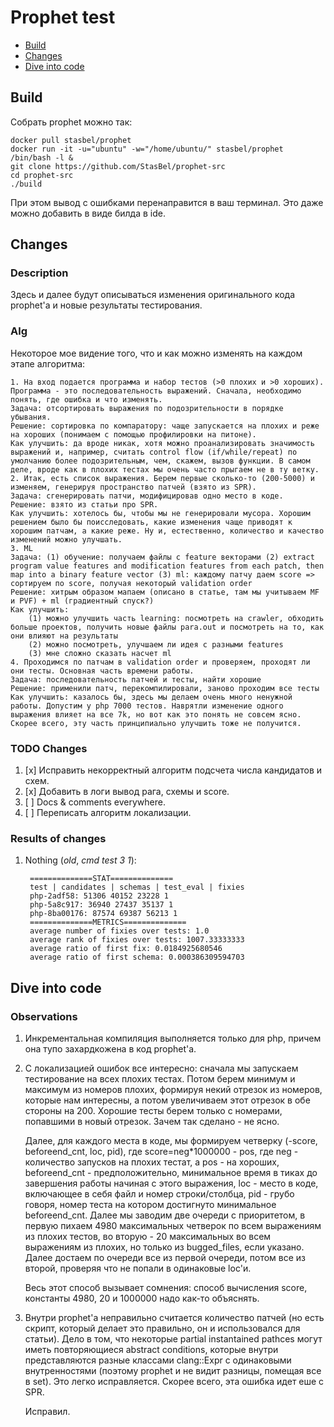 # Prophet test

- [Build](#build)
- [Changes](#changes)
- [Dive into code](#dive-into-code)

## Build

Собрать prophet можно так:

    docker pull stasbel/prophet
    docker run -it -u="ubuntu" -w="/home/ubuntu/" stasbel/prophet /bin/bash -l &
    git clone https://github.com/StasBel/prophet-src
    cd prophet-src
    ./build
    
При этом вывод с ошибками перенаправится в ваш терминал. Это даже можно добавить в виде билда в ide.
    
## Changes

### Description

Здесь и далее будут описываться изменения оригинального кода prophet'a и новые результаты тестирования.

### Alg

Некоторое мое видение того, что и как можно изменять на каждом этапе алгоритма:

	1. На вход подается программа и набор тестов (>0 плохих и >0 хороших). Программа - это последовательность выражений. Сначала, необходимо понять, где ошибка и что изменять.
	Задача: отсортировать выражения по подозрительности в порядке убывания.
	Решение: сортировка по компаратору: чаще запускается на плохих и реже на хороших (понимаем с помощью профилировки на питоне).
	Как улучшить: да вроде никак, хотя можно проанализировать значимость выражений и, например, считать control flow (if/while/repeat) по умолчанию более подозрительным, чем, скажем, вызов функции. В самом деле, вроде как в плохих тестах мы очень часто прыгаем не в ту ветку.
	2. Итак, есть список выражения. Берем первые сколько-то (200-5000) и изменяем, генерируя пространство патчей (взято из SPR).
	Задача: сгенерировать патчи, модифицировав одно место в коде.
	Решение: взято из статьи про SPR.
	Как улучшить: хотелось бы, чтобы мы не генерировали мусора. Хорошим решением было бы поисследовать, какие изменения чаще приводят к хорошим патчам, а какие реже. Ну и, естественно, количество и качество изменений можно улучшать.
	3. ML
	Задача: (1) обучение: получаем файлы с feature векторами (2) extract program value features and modification features from each patch, then map into a binary feature vector (3) ml: каждому патчу даем score => сортируем по score, получая некоторый validation order
	Решение: хитрым образом мапаем (описано в статье, там мы учитываем MF и PVF) + ml (градиентный спуск?)
	Как улучшить:
		(1) можно улучшить часть learning: посмотреть на crawler, обходить больше проектов, получить новые файлы para.out и посмотреть на то, как они влияют на результаты
		(2) можно посмотреть, улучшаем ли идея с разными features
		(3) мне сложно сказать насчет ml
	4. Проходимся по патчам в validation order и проверяем, проходят ли они тесты. Основная часть времени работы.
	Задача: последовательность патчей и тесты, найти хорошие
	Решение: применили патч, перекомпилировали, заново проходим все тесты
	Как улучшить: казалось бы, здесь мы делаем очень много ненужной работы. Допустим у php 7000 тестов. Наврятли изменение одного выражения влияет на все 7k, но вот как это понять не совсем ясно. Скорее всего, эту часть принципиально улучшить тоже не получится.

### TODO Changes

1. [x] Исправить некорректный алгоритм подсчета числа кандидатов и схем.
2. [x] Добавить в логи вывод рага, схемы и score.
3. [ ] Docs & comments everywhere.
4. [ ] Переписать алгоритм локализации.

### Results of changes

1. Nothing (*old*, *cmd test 3 1*):

	    ==============STAT==============
		test | candidates | schemas | test_eval | fixies
		php-2adf58: 51306 40152 23228 1
		php-5a8c917: 36940 27437 35137 1
		php-8ba00176: 87574 69387 56213 1
		==============METRICS==============
		average number of fixies over tests: 1.0
		average rank of fixies over tests: 1007.33333333
		average ratio of first fix: 0.0184925680546
		average ratio of first schema: 0.000386309594703

## Dive into code

### Observations

1. Инкрементальная компиляция выполняется только для php, причем она тупо захардкожена в код prophet'a.
2. 
   С локализацией ошибок все интересно: сначала мы запускаем тестирование на всех плохих тестах. Потом берем минимум и максимум из номеров плохих,
   формируя некий отрезок из номеров, которые нам интересны, а потом увеличиваем этот отрезок в обе стороны на 200. Хорошие тесты
   берем только с номерами, попавшими в новый отрезок. Зачем так сделано - не ясно.

	Далее, для каждого места в коде, мы формируем четверку (-score, beforeend\_cnt, loc, pid), где score=neg*1000000 - pos, где neg - количество запусков на плохих тестат, а pos - на хороших, beforeend\_cnt - предположительно, минимальное время в тиках до завершения работы начиная с этого выражения, loc - место в коде, включающее в себя файл и номер строки/столбца, pid - грубо говоря, номер теста на котором достигнуто минимальное beforeend_cnt. Далее мы заводим две очереди с приоритетом, в первую пихаем 4980 максимальных четверок по всем выражениям из плохих тестов, во вторую - 20 максимальных во всем выражениям из плохих, но только из bugged\_files, если указано. Далее достаем по очереди все из первой очереди, потом все из второй, проверяя что не попали в одинаковые loc'и.

	Весь этот способ вызывает сомнения: способ вычисления score, константы 4980, 20 и 1000000 надо как-то объяснять.
3. 
   Внутри prophet'a неправильно считается количество патчей (но есть скрипт, который делает это правильно, он и использовался для статьи). Дело в том, что
   некоторые partial instantained pathces могут иметь повторяющиеся abstract conditions, которые внутри представляются разные классами clang::Expr с одинаковыми
   внутренностями (поэтому prophet и не видит разницы, помещая все в set). Это легко исправляется. Скорее всего, эта ошибка идет еше с SPR.
   
   Исправил.
